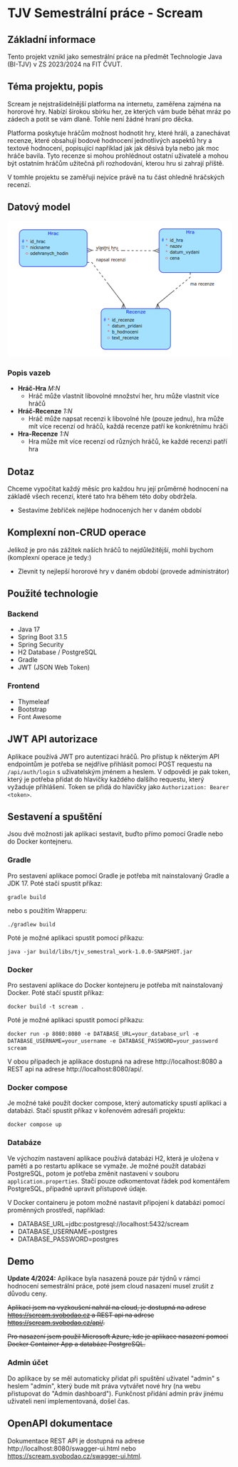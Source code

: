 # TJV Semestrální práce - Scream
## Základní informace
Tento projekt vznikl jako semestrální práce na předmět Technologie Java (BI-TJV) v ZS 2023/2024 na FIT ČVUT.

## Téma projektu, popis
Scream je nejstrašidelnější platforma na internetu, zaměřena zajména na hororové hry.
Nabízí širokou sbírku her, ze kterých vám bude běhat mráz po zádech a potit se vám dlaně. Tohle není žádné hraní pro děcka.

Platforma poskytuje hráčům možnost hodnotit hry, které hráli, a zanechávat recenze, které obsahují bodové hodnocení jednotlivých aspektů hry a textové hodnocení, popisující například jak jak děsivá byla nebo jak moc hráče bavila. Tyto recenze si mohou prohlédnout ostatní uživatelé a mohou být ostatním hráčům užitečná při rozhodování, kterou hru si zahrají příště. 

V tomhle projektu se zaměřuji nejvíce právě na tu část ohledně hráčských recenzí.

## Datový model
![Diagram](scream_diagram-cz.png)
### Popis vazeb
- **Hráč-Hra** *M:N*
    * Hráč může vlastnit libovolné množství her, hru může vlastnit více hráčů
- **Hráč-Recenze** *1:N*
    * Hráč může napsat recenzi k libovolné hře (pouze jednu), hra může mít více recenzí od hráčů, každá recenze patří ke konkrétnímu hráči
- **Hra-Recenze** *1:N*
    * Hra může mít více recenzí od různých hráčů, ke každé recenzi patří hra

## Dotaz
Chceme vypočítat každý měsíc pro každou hru její průměrné hodnocení na základě všech recenzí, které tato hra během této doby obdržela.

* Sestavíme žebříček nejlépe hodnocených her v daném období

## Komplexní non-CRUD operace
Jelikož je pro nás zážitek naších hráčů to nejdůležitější, mohli bychom (komplexní operace je tedy:)
  * Zlevnit ty nejlepší hororové hry v daném období (provede administrátor)

## Použité technologie
### Backend
* Java 17
* Spring Boot 3.1.5
* Spring Security
* H2 Database / PostgreSQL
* Gradle
* JWT (JSON Web Token)

### Frontend
* Thymeleaf
* Bootstrap
* Font Awesome

## JWT API autorizace
Aplikace používá JWT pro autentizaci hráčů. Pro přístup k některým API endpointům je potřeba se nejdříve přihlásit pomocí POST requestu na `/api/auth/login` s uživatelským jménem a heslem. V odpovědi je pak token, který je potřeba přidat do hlavičky každého dalšího requestu, který vyžaduje přihlášení. Token se přidá do hlavičky jako `Authorization: Bearer <token>`.

## Sestavení a spuštění
Jsou dvě možnosti jak aplikaci sestavit, buďto přímo pomocí Gradle nebo do Docker kontejneru.

### Gradle
Pro sestavení aplikace pomocí Gradle je potřeba mít nainstalovaný Gradle a JDK 17. Poté stačí spustit příkaz:
```shell
gradle build
```
nebo s použitím Wrapperu:
```shell
./gradlew build
```

Poté je možné aplikaci spustit pomocí příkazu:
```shell
java -jar build/libs/tjv_semestral_work-1.0.0-SNAPSHOT.jar
```

### Docker
Pro sestavení aplikace do Docker kontejneru je potřeba mít nainstalovaný Docker. Poté stačí spustit příkaz:
```shell
docker build -t scream .
```

Poté je možné aplikaci spustit pomocí příkazu:
```shell
docker run -p 8080:8080 -e DATABASE_URL=your_database_url -e DATABASE_USERNAME=your_username -e DATABASE_PASSWORD=your_password scream
```

V obou případech je aplikace dostupná na adrese http://localhost:8080 a
REST api na adrese http://localhost:8080/api/.

### Docker compose
Je možné také použít docker compose, který automaticky spustí aplikaci a databázi.
Stačí spustit příkaz v kořenovém adresáři projektu:
```shell
docker compose up
```

### Databáze
Ve výchozím nastavení aplikace používá databázi H2, která je uložena v paměti a po restartu aplikace se vymaže.
Je možné použít databázi PostgreSQL, potom je potřeba změnit nastavení v souboru `application.properties`. Stačí pouze odkomentovat řádek pod komentářem PostgreSQL, případně upravit přístupové údaje.

V Docker containeru je potom možné nastavit připojení k databázi pomocí proměnných prostředí, například:
* DATABASE_URL=jdbc:postgresql://localhost:5432/scream
* DATABASE_USERNAME=postgres
* DATABASE_PASSWORD=postgres

## Demo
**Update 4/2024:** Aplikace byla nasazená pouze pár týdnů v rámci hodnocení semestrální práce, poté jsem cloud nasazení musel zrušit z důvodu ceny.

~~Aplikaci jsem na vyzkoušení nahrál na cloud, je dostupná na adrese https://scream.svobodao.cz a REST api na adrese https://scream.svobodao.cz/api/.~~

~~Pro nasazení jsem použil Microsoft Azure, kde je aplikace nasazení pomocí Docker Container App a databáze PostgreSQL.~~

### Admin účet
Do aplikace by se měl automaticky přidat při spuštění uživatel "admin" s heslem "admin", který bude mít práva vytvářet nové hry (na webu přistupovat do "Admin dashboard"). Funkčnost přidání admin práv jinému uživateli není implementovaná, došel čas.


## OpenAPI dokumentace
Dokumentace REST API je dostupná na adrese http://localhost:8080/swagger-ui.html
nebo https://scream.svobodao.cz/swagger-ui.html.
